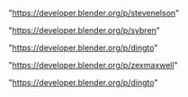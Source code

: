 "https://developer.blender.org/p/stevenelson"

"https://developer.blender.org/p/sybren"

"https://developer.blender.org/p/dingto"

 
"https://developer.blender.org/p/zexmaxwell"


"https://developer.blender.org/p/dingto"


 
